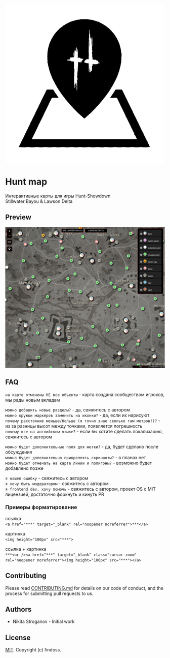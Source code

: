 ![LOGO](public/images/logo2.png)
# Hunt map
Интерактивные карты для игры Hunt-Showdown  
Stillwater Bayou & Lawson Delta

## Preview
![atl_img](public/images/preview.png)

## FAQ

`на карте отмечены НЕ все объекты` - карта создана сообществом игроков, мы рады новым вкладам

`можно добавить новые разделы?` - да, свяжитесь с автором  
`можно кружки маркеров заменить на иконки?` - да, если их нарисуют  
`почему расстояние меньше/больше (я точно знаю сколько там метров!)?` - из за разницы высот между точками, появляется погрешность  
`почему все на английском языке?` - если вы хотите сделать локализацию, свяжитесь с автором

`можно будет дополнительные поля для метки?` - да, будет сделано после обсуждения  
`можно будет дополнительно прикреплять скриншоты?` - в планах нет  
`можно будет отмечать на карте линии и полигоны?` - возможно будет добавлено позже

`я нашел ошибку` - свяжитесь с автором  
`я хочу быть модератором` - свяжитесь с автором  
`я frontend dev, хочу помочь` - свяжитесь с автором, проект OS с MIT лицензией, достаточно форкнуть и кинуть PR

### Примеры форматирование

ссылка  
`<a href="***" target="_blank" rel="noopener noreferrer">***</a>`

картинка  
`<img height="100px" src="***">`

ссылка + картинка  
`***<br /><a href="***" target="_blank" class="cursor-zoom" rel="noopener noreferrer"><img height="100px" src="***"></a>`


## Contributing
Please read [CONTRIBUTING.md](https://github.com/Findoss/Hunt-map/blob/master/CONTRIBUTING.md) for details on our code of conduct, and the process for submitting pull requests to us.

## Authors
 * Nikita Stroganov - Initial work

## License
[MIT](https://github.com/Findoss/Hunt-map/blob/master/LICENSE). Copyright (c) findoss.
